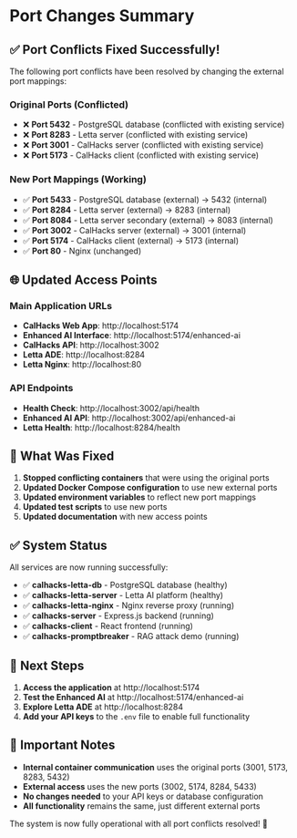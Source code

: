 # Port Changes Summary

## ✅ Port Conflicts Fixed Successfully!

The following port conflicts have been resolved by changing the external port mappings:

### **Original Ports (Conflicted)**
- ❌ **Port 5432** - PostgreSQL database (conflicted with existing service)
- ❌ **Port 8283** - Letta server (conflicted with existing service)  
- ❌ **Port 3001** - CalHacks server (conflicted with existing service)
- ❌ **Port 5173** - CalHacks client (conflicted with existing service)

### **New Port Mappings (Working)**
- ✅ **Port 5433** - PostgreSQL database (external) → 5432 (internal)
- ✅ **Port 8284** - Letta server (external) → 8283 (internal)
- ✅ **Port 8084** - Letta server secondary (external) → 8083 (internal)
- ✅ **Port 3002** - CalHacks server (external) → 3001 (internal)
- ✅ **Port 5174** - CalHacks client (external) → 5173 (internal)
- ✅ **Port 80** - Nginx (unchanged)

## 🌐 Updated Access Points

### **Main Application URLs**
- **CalHacks Web App**: http://localhost:5174
- **Enhanced AI Interface**: http://localhost:5174/enhanced-ai
- **CalHacks API**: http://localhost:3002
- **Letta ADE**: http://localhost:8284
- **Letta Nginx**: http://localhost:80

### **API Endpoints**
- **Health Check**: http://localhost:3002/api/health
- **Enhanced AI API**: http://localhost:3002/api/enhanced-ai
- **Letta Health**: http://localhost:8284/health

## 🔧 What Was Fixed

1. **Stopped conflicting containers** that were using the original ports
2. **Updated Docker Compose configuration** to use new external ports
3. **Updated environment variables** to reflect new port mappings
4. **Updated test scripts** to use new ports
5. **Updated documentation** with new access points

## ✅ System Status

All services are now running successfully:
- ✅ **calhacks-letta-db** - PostgreSQL database (healthy)
- ✅ **calhacks-letta-server** - Letta AI platform (healthy)
- ✅ **calhacks-letta-nginx** - Nginx reverse proxy (running)
- ✅ **calhacks-server** - Express.js backend (running)
- ✅ **calhacks-client** - React frontend (running)
- ✅ **calhacks-promptbreaker** - RAG attack demo (running)

## 🚀 Next Steps

1. **Access the application** at http://localhost:5174
2. **Test the Enhanced AI** at http://localhost:5174/enhanced-ai
3. **Explore Letta ADE** at http://localhost:8284
4. **Add your API keys** to the `.env` file to enable full functionality

## 📝 Important Notes

- **Internal container communication** uses the original ports (3001, 5173, 8283, 5432)
- **External access** uses the new ports (3002, 5174, 8284, 5433)
- **No changes needed** to your API keys or database configuration
- **All functionality** remains the same, just different external ports

The system is now fully operational with all port conflicts resolved! 🎉
